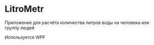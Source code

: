 # LitroMetr

Приложение для расчёта количества литров воды на человека или группу людей

Используется WPF
